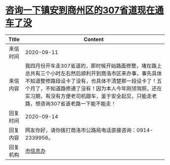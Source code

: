 # <a href="http://www.shangluo.gov.cn/zmhd/ldxxxx.jsp?urltype=leadermail.LeaderMailContentUrl&wbtreeid=1112&leadermailid=6435">咨询一下镇安到商州区的307省道现在通车了没</a>
| Title |                                                                          Content                                                                           |
|:-----:|------------------------------------------------------------------------------------------------------------------------------------------------------------|
| 来信时间  | 2020-09-11                                                                                                                                                 |
| 来信内容  | 我四月份开车走307省道的，那时候开始路面修整，堵在路上总共有三个小时左右然后顺利开到商洛市区来办事，事先具体不知道整修路段设卡了没有，也具体不清楚那一段设卡了！五个月了，不知道路修通了没有！因为本人今年刚领驾照，还在实习期，有没有方便老司机跟车，鉴于安全起见，只能走老路，想咨询307省道老路一下能不能走！ |
| 回复时间  | 2020-09-14                                                                                                                                                 |
| 回复内容  | 网友你好，请你拨打商洛市公路局电话直接咨询：0914-2339956。                                                                                                                        |
| 回复机构  | <a href="../../categories/agencies/市信息办.md">市信息办</a>                                                                                                         |